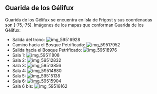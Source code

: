 ## Guarida de los Gélifux
Guarida de los Gélifux se encuentra en Isla de Frigost y sus coordenadas son [-75,-75].
Imágenes de los mapas que conforman Guarida de los Gélifux:
- Salida del trono: ![img_59516928](https://media.discordapp.net/attachments/1115311447145193482/1115361802432303245/59516928.jpg)
- Camino hacia el Bosque Petrificado: ![img_59517952](https://media.discordapp.net/attachments/1115311447145193482/1115361805603184731/59517952.jpg)
- Salida hacia el Bosque Petrificado: ![img_59518976](https://media.discordapp.net/attachments/1115311447145193482/1115361806970527754/59518976.jpg)
- Sala 1: ![img_59511808](https://media.discordapp.net/attachments/1115311447145193482/1115361748237693039/59511808.jpg)
- Sala 2: ![img_59512832](https://media.discordapp.net/attachments/1115311447145193482/1115361773890044036/59512832.jpg)
- Sala 3: ![img_59513856](https://media.discordapp.net/attachments/1115311447145193482/1115361775412580372/59513856.jpg)
- Sala 4: ![img_59514880](https://media.discordapp.net/attachments/1115311447145193482/1115361777081917450/59514880.jpg)
- Sala 5: ![img_59515138](https://media.discordapp.net/attachments/1115311447145193482/1115361778386354297/59515138.jpg)
- Sala 6: ![img_59515904](https://media.discordapp.net/attachments/1115311447145193482/1115361780059865188/59515904.jpg)
- Sala 6 bis: ![img_59516162](https://media.discordapp.net/attachments/1115311447145193482/1115361781855031419/59516162.jpg)